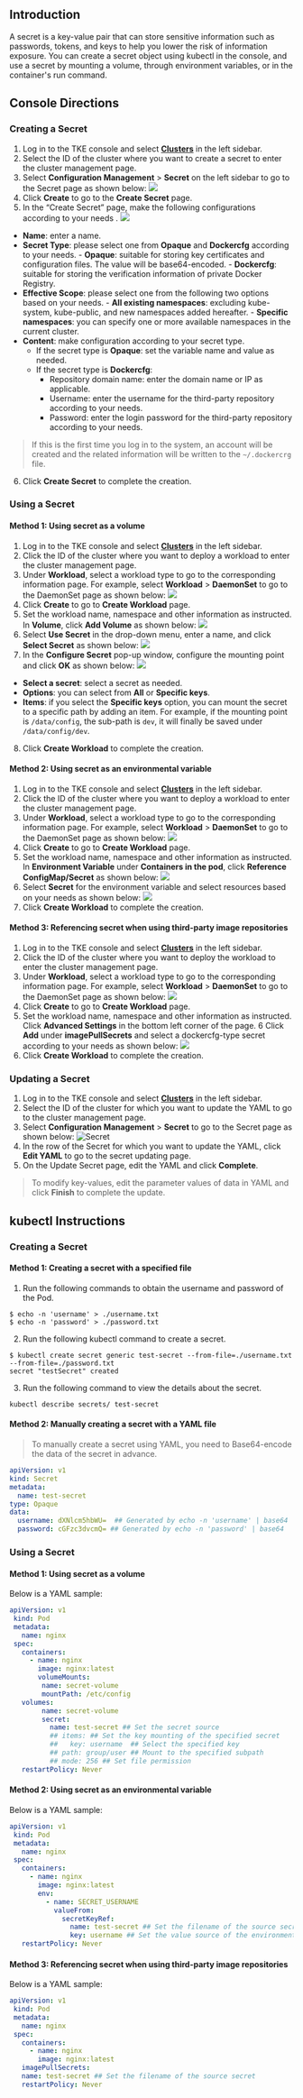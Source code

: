 ## Introduction
A secret is a key-value pair that can store sensitive information such as passwords, tokens, and keys to help you lower the risk of information exposure. You can create a secret object using kubectl in the console, and use a secret by mounting a volume, through environment variables, or in the container's run command.

## Console Directions

### Creating a Secret
1. Log in to the TKE console and select **[Clusters](https://console.cloud.tencent.com/tke2/cluster)** in the left sidebar.
2. Select the ID of the cluster where you want to create a secret to enter the cluster management page.
3. Select **Configuration Management** > **Secret** on the left sidebar to go to the Secret page as shown below:
![](https://main.qcloudimg.com/raw/de4fcb50d53db97af9f1d6ede08be1e1.png)
4. Click **Create** to go to the **Create Secret** page.
5. In the “Create Secret” page, make the following configurations according to your needs .
![](https://main.qcloudimg.com/raw/a0c5ec51165aa0cfff4bfbfc303246b7.png)
 - **Name**: enter a name.
 - **Secret Type**: please select one from **Opaque** and **Dockercfg** according to your needs.
        - **Opaque**: suitable for storing key certificates and configuration files. The value will be base64-encoded.
        - **Dockercfg**: suitable for storing the verification information of private Docker Registry.
 - **Effective Scope**: please select one from the following two options based on your needs.
        - **All existing namespaces**: excluding kube-system, kube-public, and new namespaces added hereafter.
        - **Specific namespaces**: you can specify one or more available namespaces in the current cluster. 
 - **Content**: make configuration according to your secret type.
    - If the secret type is **Opaque**: set the variable name and value as needed.
    - If the secret type is **Dockercfg**:
 		 - Repository domain name: enter the domain name or IP as applicable.
 		 - Username: enter the username for the third-party repository according to your needs.
 		 - Password: enter the login password for the third-party repository according to your needs.
> If this is the first time you log in to the system, an account will be created and the related information will be written to the `~/.dockercrg` file.
6. Click **Create Secret** to complete the creation.

### Using a Secret
#### Method 1: Using secret as a volume
1. Log in to the TKE console and select **[Clusters](https://console.cloud.tencent.com/tke2/cluster)** in the left sidebar.
2. Click the ID of the cluster where you want to deploy a workload to enter the cluster management page.
3. Under **Workload**, select a workload type to go to the corresponding information page.
For example, select **Workload** > **DaemonSet** to go to the DaemonSet page as shown below:
![](https://main.qcloudimg.com/raw/743aa4292e75f58e92033ee829d44cbb.png)
4. Click **Create** to go to **Create Workload** page.
5. Set the workload name, namespace and other information as instructed. In **Volume**, click **Add Volume** as shown below: 
![](https://main.qcloudimg.com/raw/15e95703427ae44a8bae6b608ee34101.png)
6. Select **Use Secret** in the drop-down menu, enter a name, and click **Select Secret** as shown below:
![](https://main.qcloudimg.com/raw/9b560e9458c2253ad422a163d59e8532.png)
7. In the **Configure Secret** pop-up window, configure the mounting point and click **OK** as shown below:
![](https://main.qcloudimg.com/raw/ec9c1f5055eb5ed8779777efe4ce6f03.png)
 - **Select a secret**: select a secret as needed.
 - **Options**: you can select from **All** or **Specific keys**.
 - **Items**: if you select the **Specific keys** option, you can mount the secret to a specific path by adding an item. For example, if the mounting point is `/data/config`, the sub-path is `dev`, it will finally be saved under `/data/config/dev`.
8. Click **Create Workload** to complete the creation.

#### Method 2: Using secret as an environmental variable
1. Log in to the TKE console and select **[Clusters](https://console.cloud.tencent.com/tke2/cluster)** in the left sidebar.
2. Click the ID of the cluster where you want to deploy a workload to enter the cluster management page.
3. Under **Workload**, select a workload type to go to the corresponding information page.
For example, select **Workload** > **DaemonSet** to go to the DaemonSet page as shown below:
![](https://main.qcloudimg.com/raw/743aa4292e75f58e92033ee829d44cbb.png)
4. Click **Create** to go to **Create Workload** page.
5. Set the workload name, namespace and other information as instructed. In **Environment Variable** under **Containers in the pod**, click **Reference ConfigMap/Secret** as shown below:
![](https://main.qcloudimg.com/raw/f9ca9039ce314fe65a302963c2ddf254.png)
6. Select **Secret** for the environment variable and select resources based on your needs as shown below:
![](https://main.qcloudimg.com/raw/5ae67cf051ed20a4c1e509c3f7ac6fb9.png)
7. Click **Create Workload** to complete the creation.

#### Method 3: Referencing secret when using third-party image repositories
1. Log in to the TKE console and select **[Clusters](https://console.cloud.tencent.com/tke2/cluster)** in the left sidebar.
2. Click the ID of the cluster where you want to deploy the workload to enter the cluster management page.
3. Under **Workload**, select a workload type to go to the corresponding information page.
For example, select **Workload** > **DaemonSet** to go to the DaemonSet page as shown below:
![](https://main.qcloudimg.com/raw/743aa4292e75f58e92033ee829d44cbb.png)
4. Click **Create** to go to **Create Workload** page.
5. Set the workload name, namespace and other information as instructed. Click **Advanced Settings** in the bottom left corner of the page.
6 Click **Add** under **imagePullSecrets** and select a dockercfg-type secret according to your needs as shown below:
![](https://main.qcloudimg.com/raw/e744a226a75914f8cccaec30da86d213.png)
7. Click **Create Workload** to complete the creation.

### Updating a Secret
1. Log in to the TKE console and select **[Clusters](https://console.cloud.tencent.com/tke2/cluster)** in the left sidebar.
2. Select the ID of the cluster for which you want to update the YAML to go to the cluster management page.
3. Select **Configuration Management** > **Secret** to go to the Secret page as shown below:
![Secret](https://main.qcloudimg.com/raw/de4fcb50d53db97af9f1d6ede08be1e1.png)
4. In the row of the Secret for which you want to update the YAML, click **Edit YAML** to go to the secret updating page.
5. On the Update Secret page, edit the YAML and click **Complete**.
> To modify key-values, edit the parameter values of data in YAML and click **Finish** to complete the update.

## kubectl Instructions

### Creating a Secret

#### Method 1: Creating a secret with a specified file
1. Run the following commands to obtain the username and password of the Pod.
```shell
$ echo -n 'username' > ./username.txt
$ echo -n 'password' > ./password.txt
```
2. Run the following kubectl command to create a secret.
```shell
$ kubectl create secret generic test-secret --from-file=./username.txt --from-file=./password.txt
secret "testSecret" created
```
3. Run the following command to view the details about the secret.
```
kubectl describe secrets/ test-secret
```

#### Method 2: Manually creating a secret with a YAML file

> To manually create a secret using YAML, you need to Base64-encode the data of the secret in advance.

```Yaml
apiVersion: v1
kind: Secret
metadata:
  name: test-secret
type: Opaque
data:
  username: dXNlcm5hbWU=  ## Generated by echo -n 'username' | base64
  password: cGFzc3dvcmQ= ## Generated by echo -n 'password' | base64
```

### Using a Secret

#### Method 1: Using secret as a volume

Below is a YAML sample:
```Yaml
apiVersion: v1
 kind: Pod
 metadata:
   name: nginx
 spec:
   containers:
     - name: nginx
       image: nginx:latest
       volumeMounts:
        name: secret-volume
        mountPath: /etc/config
   volumes:
        name: secret-volume
        secret:
          name: test-secret ## Set the secret source
          ## items: ## Set the key mounting of the specified secret
          ##   key: username  ## Select the specified key
          ## path: group/user ## Mount to the specified subpath
          ## mode: 256 ## Set file permission
   restartPolicy: Never
```

#### Method 2: Using secret as an environmental variable

Below is a YAML sample:
```Yaml
apiVersion: v1
 kind: Pod
 metadata:
   name: nginx
 spec:
   containers:
     - name: nginx
       image: nginx:latest
       env:
         - name: SECRET_USERNAME
           valueFrom:
             secretKeyRef:
               name: test-secret ## Set the filename of the source secret
               key: username ## Set the value source of the environment variable
   restartPolicy: Never
```

#### Method 3: Referencing secret when using third-party image repositories

Below is a YAML sample:
```Yaml
apiVersion: v1
 kind: Pod
 metadata:
   name: nginx
 spec:
   containers:
     - name: nginx
       image: nginx:latest
   imagePullSecrets:
   name: test-secret ## Set the filename of the source secret
   restartPolicy: Never
```
